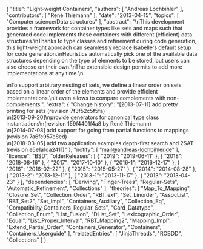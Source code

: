 {
    "title": "Light-weight Containers",
    "authors": [
        "Andreas Lochbihler"
    ],
    "contributors": [
        "René Thiemann"
    ],
    "date": "2013-04-15",
    "topics": [
        "Computer science/Data structures"
    ],
    "abstract": "\nThis development provides a framework for container types like sets and maps such that generated code implements these containers with different (efficient) data structures.\nThanks to type classes and refinement during code generation, this light-weight approach can seamlessly replace Isabelle's default setup for code generation.\nHeuristics automatically pick one of the available data structures depending on the type of elements to be stored, but users can also choose on their own.\nThe extensible design permits to add more implementations at any time.\n<p>\nTo support arbitrary nesting of sets, we define a linear order on sets based on a linear order of the elements and provide efficient implementations.\nIt even allows to compare complements with non-complements.",
    "extra": {
        "Change history": "[2013-07-11] add pretty printing for sets (revision 7f3f52c5f5fa)<br>\n[2013-09-20]\nprovide generators for canonical type class instantiations\n(revision 159f4401f4a8 by René Thiemann)<br>\n[2014-07-08] add support for going from partial functions to mappings (revision 7a6fc957e8ed)<br>\n[2018-03-05] add two application examples depth-first search and 2SAT (revision e5e1a1da2411)"
    },
    "notify": [
        "mail@andreas-lochbihler.de"
    ],
    "licence": "BSD",
    "olderReleases": [
        {
            "2019": "2019-06-11"
        },
        {
            "2018": "2018-08-16"
        },
        {
            "2017": "2017-10-10"
        },
        {
            "2016-1": "2016-12-17"
        },
        {
            "2016": "2016-02-22"
        },
        {
            "2015": "2015-05-27"
        },
        {
            "2014": "2014-08-28"
        },
        {
            "2013-2": "2013-12-11"
        },
        {
            "2013-1": "2013-11-17"
        },
        {
            "2013": "2013-04-23"
        }
    ],
    "dependencies": [
        "Deriving",
        "Finger-Trees",
        "Regular-Sets",
        "Automatic_Refinement",
        "Collections"
    ],
    "theories": [
        "Map_To_Mapping",
        "Closure_Set",
        "Collection_Order",
        "RBT_ext",
        "Set_Linorder",
        "AssocList",
        "RBT_Set2",
        "Set_Impl",
        "Containers_Auxiliary",
        "Collection_Eq",
        "Compatibility_Containers_Regular_Sets",
        "Card_Datatype",
        "Collection_Enum",
        "List_Fusion",
        "DList_Set",
        "Lexicographic_Order",
        "Equal",
        "List_Proper_Interval",
        "RBT_Mapping2",
        "Mapping_Impl",
        "Extend_Partial_Order",
        "Containers_Generator",
        "Containers",
        "Containers_Userguide"
    ],
    "relatedEntries": [
        "JinjaThreads",
        "ROBDD",
        "Collections"
    ]
}